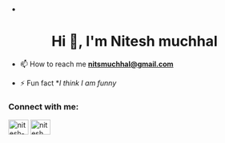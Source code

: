-

<!---
Nitesh-Muchhal2002/Nitesh-Muchhal2002 is a ✨ special ✨ repository because its `README.md` (this file) appears on your GitHub profile.
You can click the Preview link to take a look at your changes.
---><h1 align="center">Hi 👋, I'm Nitesh muchhal</h1>
- 📫 How to reach me **nitsmuchhal@gmail.com**

- ⚡ Fun fact **I think I am funny*

<h3 align="left">Connect with me:</h3>
<p align="left">
<a href="https://linkedin.com/in/nitesh-muchhal-a4a122251" target="blank"><img align="center" src="https://raw.githubusercontent.com/rahuldkjain/github-profile-readme-generator/master/src/images/icons/Social/linked-in-alt.svg" alt="nitesh-muchhal-a4a122251" height="30" width="40" /></a>
<a href="https://instagram.com/nitesh muchhal" target="blank"><img align="center" src="https://raw.githubusercontent.com/rahuldkjain/github-profile-readme-generator/master/src/images/icons/Social/instagram.svg" alt="nitesh muchhal" height="30" width="40" /></a>
</p>



